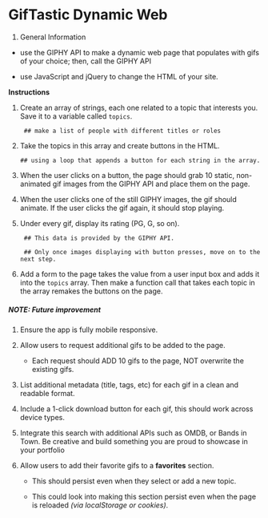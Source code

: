 # GifTastic Dynamic Web

1. General Information

* use the GIPHY API to make a dynamic web page that populates with gifs of your choice; then, call the GIPHY API

* use JavaScript and jQuery to change the HTML of your site.


**Instructions**

1. Create an array of strings, each one related to a topic that interests you. Save it to a variable called `topics`.

        ## make a list of people with different titles or roles

2.  Take the topics in this array and create buttons in the HTML. 

        ## using a loop that appends a button for each string in the array.

3. When the user clicks on a button, the page should grab 10 static, non-animated gif images from the GIPHY API and place them on the page.

4. When the user clicks one of the still GIPHY images, the gif should animate. If the user clicks the gif again, it should stop playing.

5. Under every gif, display its rating (PG, G, so on).
    
        ## This data is provided by the GIPHY API.
        
        ## Only once images displaying with button presses, move on to the next step.

6. Add a form to the page takes the value from a user input box and adds it into the `topics` array. Then make a function call that takes each topic in the array remakes the buttons on the page.
    

##### NOTE: Future improvement 

1. Ensure the app is fully mobile responsive.

2. Allow users to request additional gifs to be added to the page.

    - Each request should ADD 10 gifs to the page, NOT overwrite the existing gifs.

3. List additional metadata (title, tags, etc) for each gif in a clean and readable format.

4. Include a 1-click download button for each gif, this should work across device types.

5. Integrate this search with additional APIs such as OMDB, or Bands in Town. Be creative and build something you are proud to showcase in your portfolio

6. Allow users to add their favorite gifs to a **favorites** section. 

    - This should persist even when they select or add a new topic.
    
    - This could look into making this section persist even when the page is reloaded *(via localStorage or cookies)*.


